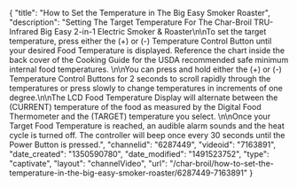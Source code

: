 {
    "title": "How to Set the Temperature in The Big Easy Smoker Roaster",
    "description": "Setting The Target Temperature For The Char-Broil TRU-Infrared Big Easy 2-in-1 Electric Smoker & Roaster\n\nTo set the target temperature, press either the (+) or (-) Temperature Control Button until your desired Food Temperature is displayed.  Reference the chart inside the back cover of the Cooking Guide for the USDA recommended safe minimum internal food temperatures.  \n\nYou can press and hold either the (+) or (-) Temperature Control Buttons for 2 seconds to scroll rapidly through the temperatures or press slowly to change temperatures in increments of one degree.\n\nThe LCD Food Temperature Display will alternate between the (CURRENT) temperature of the food as measured by the Digital Food Thermometer and the (TARGET) temperature you select. \n\nOnce your Target Food Temperature is reached, an audible alarm sounds and the heat cycle is turned off. The controller will beep once every 30 seconds until the Power Button is pressed.",
    "channelid": "6287449",
    "videoid": "7163891",
    "date_created": "1350590780",
    "date_modified": "1491523752",
    "type": "captivate",
    "layout": "channelVideo",
    "url": "\/char-broil\/how-to-set-the-temperature-in-the-big-easy-smoker-roaster\/6287449-7163891"
}